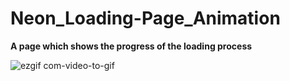 # Neon_Loading-Page_Animation
 <strong>A page which shows the progress of the loading process</strong>
 
![ezgif com-video-to-gif](https://user-images.githubusercontent.com/67872399/91683651-cf9a0c80-eb72-11ea-8357-dcf505094a73.gif)

